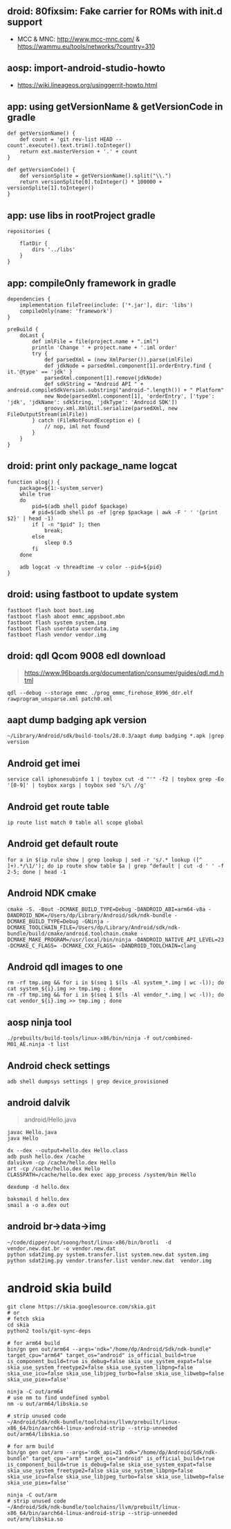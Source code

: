 ## droid: 80fixsim: Fake carrier for ROMs with init.d support

 - MCC & MNC: http://www.mcc-mnc.com/ & https://wammu.eu/tools/networks/?country=310

## aosp: import-android-studio-howto

 - https://wiki.lineageos.org/usinggerrit-howto.html
 
## app: using getVersionName & getVersionCode in gradle

```
def getVersionName() {
    def count = 'git rev-list HEAD --count'.execute().text.trim().toInteger()
    return ext.masterVersion + '.' + count
}
```
```
def getVersionCode() {
    def versionSplite = getVersionName().split("\\.")
    return versionSplite[0].toInteger() * 100000 + versionSplite[1].toInteger()
}
```

## app: use libs in rootProject gradle

    repositories {

        flatDir {
            dirs '../libs'
        }
    }
 
## app: compileOnly framework in gradle

```
dependencies {
    implementation fileTree(include: ['*.jar'], dir: 'libs')
    compileOnly(name: 'framework')
}
```
```
preBuild {
    doLast {
        def imlFile = file(project.name + ".iml")
        println 'Change ' + project.name + '.iml order'
        try {
            def parsedXml = (new XmlParser()).parse(imlFile)
            def jdkNode = parsedXml.component[1].orderEntry.find { it.'@type' == 'jdk' }
            parsedXml.component[1].remove(jdkNode)
            def sdkString = "Android API " + android.compileSdkVersion.substring("android-".length()) + " Platform"
            new Node(parsedXml.component[1], 'orderEntry', ['type': 'jdk', 'jdkName': sdkString, 'jdkType': 'Android SDK'])
            groovy.xml.XmlUtil.serialize(parsedXml, new FileOutputStream(imlFile))
        } catch (FileNotFoundException e) {
            // nop, iml not found
        }
    }
}
```
## droid: print only package_name logcat
```
function alog() {
    package=${1:-system_server}
    while true
    do
        pid=$(adb shell pidof $package)
        # pid=$(adb shell ps -ef |grep $package | awk -F ' ' '{print $2}' | head -1)
        if [ -n "$pid" ]; then
            break;
        else
            sleep 0.5
        fi
    done

    adb logcat -v threadtime -v color --pid=${pid}
}
```
## droid: using fastboot to update system
```
fastboot flash boot boot.img
fastboot flash aboot emmc_appsboot.mbn
fastboot flash system system.img
fastboot flash userdata userdata.img
fastboot flash vendor vendor.img
```
## droid: qdl Qcom 9008 edl download

> https://www.96boards.org/documentation/consumer/guides/qdl.md.html

`qdl --debug --storage emmc ./prog_emmc_firehose_8996_ddr.elf rawprogram_unsparse.xml patch0.xml`

## aapt dump badging apk version

`~/Library/Android/sdk/build-tools/28.0.3/aapt dump badging *.apk |grep version`

## Android get imei

`service call iphonesubinfo 1 | toybox cut -d "'" -f2 | toybox grep -Eo '[0-9]' | toybox xargs | toybox sed 's/\ //g'`

## Android get route table

`ip route list match 0 table all scope global`

## Android get default route
```
for a in $(ip rule show | grep lookup | sed -r 's/.* lookup ([^ ]+).*/\1/'); do ip route show table $a | grep ^default | cut -d ' ' -f 2-5; done | head -1
```

## Android NDK cmake
```
cmake -S. -Bout -DCMAKE_BUILD_TYPE=Debug -DANDROID_ABI=arm64-v8a -DANDROID_NDK=/Users/dp/Library/Android/sdk/ndk-bundle -DCMAKE_BUILD_TYPE=Debug -GNinja -DCMAKE_TOOLCHAIN_FILE=/Users/dp/Library/Android/sdk/ndk-bundle/build/cmake/android.toolchain.cmake -DCMAKE_MAKE_PROGRAM=/usr/local/bin/ninja -DANDROID_NATIVE_API_LEVEL=23 -DCMAKE_C_FLAGS= -DCMAKE_CXX_FLAGS= -DANDROID_TOOLCHAIN=clang
```

## Android qdl images to one

```
rm -rf tmp.img && for i in $(seq 1 $(ls -Al system_*.img | wc -l)); do cat system_${i}.img >> tmp.img ; done
rm -rf tmp.img && for i in $(seq 1 $(ls -Al vendor_*.img | wc -l)); do cat vendor_${i}.img >> tmp.img ; done
```

## aosp ninja tool

`./prebuilts/build-tools/linux-x86/bin/ninja -f out/combined-M01_AE.ninja -t list`

## Android check settings

```
adb shell dumpsys settings | grep device_provisioned
```

## android dalvik

> android/Hello.java
```
javac Hello.java
java Hello

dx --dex --output=hello.dex Hello.class
adb push hello.dex /cache
dalvikvm -cp /cache/hello.dex Hello
art -cp /cache/hello.dex Hello
CLASSPATH=/cache/hello.dex exec app_process /system/bin Hello

dexdump -d hello.dex

baksmail d hello.dex
smail a -o a.dex out
```

## android br->data->img

```
~/code/dipper/out/soong/host/linux-x86/bin/brotli  -d vendor.new.dat.br -o vendor.new.dat
python sdat2img.py system.transfer.list system.new.dat system.img
python sdat2img.py vendor.transfer.list vendor.new.dat  vendor.img
```

# android skia build

```
git clone https://skia.googlesource.com/skia.git
# or
# fetch skia
cd skia
python2 tools/git-sync-deps

# for arm64 build
bin/gn gen out/arm64 --args='ndk="/home/dp/Android/Sdk/ndk-bundle" target_cpu="arm64" target_os="android" is_official_build=true is_component_build=true is_debug=false skia_use_system_expat=false  skia_use_system_freetype2=false skia_use_system_libpng=false skia_use_icu=false skia_use_libjpeg_turbo=false skia_use_libwebp=false skia_use_piex=false'

ninja -C out/arm64
# use nm to find undefined symbol
nm -u out/arm64/libskia.so

# strip unused code
~/Android/Sdk/ndk-bundle/toolchains/llvm/prebuilt/linux-x86_64/bin/aarch64-linux-android-strip --strip-unneeded out/arm64/libskia.so

# for arm build
bin/gn gen out/arm --args='ndk_api=21 ndk="/home/dp/Android/Sdk/ndk-bundle" target_cpu="arm" target_os="android" is_official_build=true is_component_build=true is_debug=false skia_use_system_expat=false  skia_use_system_freetype2=false skia_use_system_libpng=false skia_use_icu=false skia_use_libjpeg_turbo=false skia_use_libwebp=false skia_use_piex=false'

ninja -C out/arm
# strip unused code
~/Android/Sdk/ndk-bundle/toolchains/llvm/prebuilt/linux-x86_64/bin/aarch64-linux-android-strip --strip-unneeded out/arm/libskia.so
```
